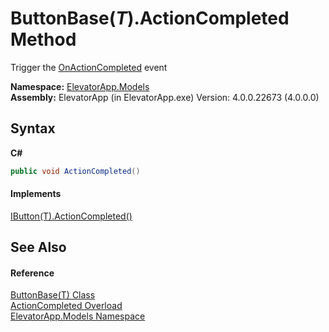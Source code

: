 # ButtonBase(*T*).ActionCompleted Method 
 

Trigger the <a href="E_ElevatorApp_Models_ButtonBase_1_OnActionCompleted">OnActionCompleted</a> event

**Namespace:**&nbsp;<a href="N_ElevatorApp_Models">ElevatorApp.Models</a><br />**Assembly:**&nbsp;ElevatorApp (in ElevatorApp.exe) Version: 4.0.0.22673 (4.0.0.0)

## Syntax

**C#**<br />
``` C#
public void ActionCompleted()
```


#### Implements
<a href="M_ElevatorApp_Models_Interfaces_IButton_1_ActionCompleted">IButton(T).ActionCompleted()</a><br />

## See Also


#### Reference
<a href="T_ElevatorApp_Models_ButtonBase_1">ButtonBase(T) Class</a><br /><a href="Overload_ElevatorApp_Models_ButtonBase_1_ActionCompleted">ActionCompleted Overload</a><br /><a href="N_ElevatorApp_Models">ElevatorApp.Models Namespace</a><br />